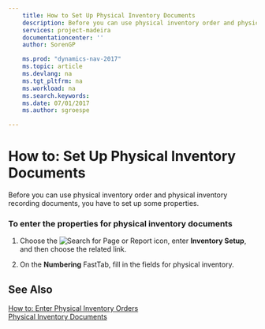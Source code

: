 ```yaml
---
    title: How to Set Up Physical Inventory Documents 
    description: Before you can use physical inventory order and physical inventory recording documents, you have to set up some properties.
    services: project-madeira
    documentationcenter: ''
    author: SorenGP

    ms.prod: "dynamics-nav-2017"
    ms.topic: article
    ms.devlang: na
    ms.tgt_pltfrm: na
    ms.workload: na
    ms.search.keywords:
    ms.date: 07/01/2017
    ms.author: sgroespe

---
```

# How to: Set Up Physical Inventory Documents
Before you can use physical inventory order and physical inventory recording documents, you have to set up some properties.  
  
### To enter the properties for physical inventory documents  
  
1.  Choose the ![Search for Page or Report](media/ui-search/search_small.png "Search for Page or Report icon") icon, enter **Inventory Setup**, and then choose the related link.  
  
2.  On the **Numbering** FastTab, fill in the fields for physical inventory.  
  
## See Also  
 [How to: Enter Physical Inventory Orders](how-to-enter-physical-inventory-orders.md)   
 [Physical Inventory Documents](physical-inventory-documents.md)